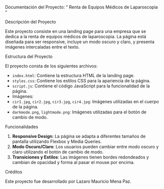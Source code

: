 Documentación del Proyecto:
“ Renta de Equipos Médicos de Laparoscopia “

 Descripción del Proyecto

Este proyecto consiste en una landing page para una empresa que se dedica a la renta de equipos médicos de laparoscopia. La página está diseñada para ser responsive, incluye un modo oscuro y claro, y presenta imágenes intercaladas entre el texto.

 Estructura del Proyecto

El proyecto consta de los siguientes archivos:

- `index.html`: Contiene la estructura HTML de la landing page.
- `styles.css`: Contiene los estilos CSS para la apariencia de la página.
- `script.js`: Contiene el código JavaScript para la funcionalidad de la página.
-  Imágenes:
- `cir1.jpg`, `cir2.jpg`, `cir3.jpg`, `cir4.jpg`: Imágenes utilizadas en el cuerpo de la página.
- `darkmode.png`, `lightmode.png`: Imágenes utilizadas para el botón de cambio de modo.

 Funcionalidades

1. **Responsive Design**: La página se adapta a diferentes tamaños de pantalla utilizando Flexbox y Media Queries.
2. **Modo Oscuro/Claro**: Los usuarios pueden cambiar entre modo oscuro y claro utilizando el botón de cambio de modo.
3. **Transiciones y Estilos**: Las imágenes tienen bordes redondeados y cambian de opacidad y forma al pasar el mouse por encima.

 Créditos

Este proyecto fue desarrollado por Lazaro Mauricio Mena Paz.
